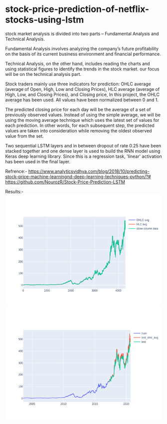 # stock-price-prediction-of-netflix-stocks-using-lstm

stock market analysis is divided into two parts – Fundamental Analysis and Technical Analysis.

Fundamental Analysis involves analyzing the company’s future profitability on the basis of its current business environment and financial performance.

Technical Analysis, on the other hand, includes reading the charts and using statistical figures to identify the trends in the stock market.
 our focus will be on the technical analysis part.
 
Stock traders mainly use three indicators for prediction: OHLC average (average of Open, High, Low and Closing Prices), HLC average (average of High, Low, and Closing Prices), and Closing price, In this project, the OHLC average has been used.
All values have been normalized between 0 and 1.

The predicted closing price for each day will be the average of a set of previously observed values. Instead of using the simple average, we will be using the moving average technique which uses the latest set of values for each prediction. In other words, for each subsequent step, the predicted values are taken into consideration while removing the oldest observed value from the set.

Two sequential LSTM layers and in between dropout of rate 0.25 have been stacked together and one dense layer is used to build the RNN model using Keras deep learning library. Since this is a regression task, 'linear' activation has been used in the final layer.

Refrence:- https://www.analyticsvidhya.com/blog/2018/10/predicting-stock-price-machine-learningnd-deep-learning-techniques-python/?#
https://github.com/NourozR/Stock-Price-Prediction-LSTM

Results:-
![fig1](https://github.com/vivekgohel56/stock-price-prediction-of-netflix-stocks-using-lstm/blob/master/diff_btwn_diff_avgs.png?raw=true "Diff_averages")
![fig2](https://github.com/vivekgohel56/stock-price-prediction-of-netflix-stocks-using-lstm/blob/master/graph_of_predicted_data.png?raw=true "Graph of valid or test data")
